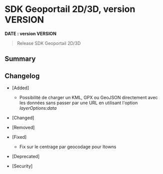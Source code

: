 # SDK Geoportail 2D/3D, version __VERSION__

**__DATE__ : version __VERSION__**

> Release SDK Geoportail 2D/3D

## Summary

## Changelog

* [Added]

    - Possibilité de charger un KML, GPX ou GeoJSON directement avec les données sans passer par une URL en utilisant l'option *layerOptions:data*

* [Changed]

* [Removed]

* [Fixed]

    - Fix sur le centrage par geocodage pour Itowns

* [Deprecated]

* [Security]
